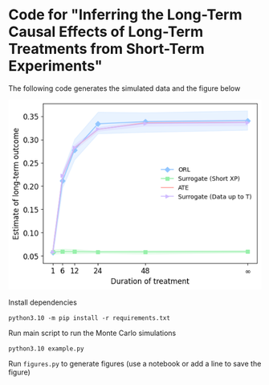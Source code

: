 # Code for "Inferring the Long-Term Causal Effects of Long-Term Treatments from Short-Term Experiments"
The following code generates the simulated data and the figure below

![Alternative text](figure.png)

Install dependencies
```angular2html
python3.10 -m pip install -r requirements.txt
```

Run main script to run the Monte Carlo simulations
```angular2html
python3.10 example.py
```
Run `figures.py` to generate figures (use a notebook or add a line to save the figure)
